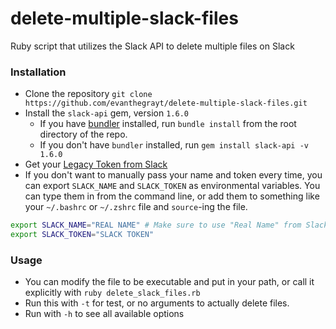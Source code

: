 # delete-multiple-slack-files
Ruby script that utilizes the Slack API to delete multiple files on Slack

### Installation
- Clone the repository
`git clone https://github.com/evanthegrayt/delete-multiple-slack-files.git`
- Install the `slack-api` gem, version `1.6.0`
  - If you have [bundler](https://bundler.io/) installed, run `bundle install`
  from the root directory of the repo.
  - If you don't have `bundler` installed, run `gem install slack-api -v 1.6.0`
- Get your [Legacy Token from
Slack](https://api.slack.com/custom-integrations/legacy-tokens)
- If you don't want to manually pass your name and token every time, you can
export `SLACK_NAME` and `SLACK_TOKEN` as environmental variables. You can type
them in from the command line, or add them to something like your `~/.bashrc` or
`~/.zshrc` file and `source`-ing the file.
```bash
export SLACK_NAME="REAL NAME" # Make sure to use "Real Name" from Slack
export SLACK_TOKEN="SLACK TOKEN"
```

### Usage
- You can modify the file to be executable and put in your path, or call it
explicitly with `ruby delete_slack_files.rb`
- Run this with `-t` for test, or no arguments to actually delete files.
- Run with `-h` to see all available options

